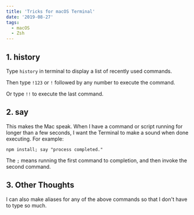 ```yaml
---
title: 'Tricks for macOS Terminal'
date: '2019-08-27'
tags:
  - macOS
  - Zsh
---
```


## 1. history

Type `history` in terminal to display a list of recently used commands.

Then type `!123` or `!` followed by any number to execute the command.

Or type `!!` to execute the last command.

## 2. say

This makes the Mac speak. When I have a command or script running for longer than a few seconds, I want the Terminal to make a sound when done executing. For example:

```shell
npm install; say "process completed."
```

The `;` means running the first command to completion, and then invoke the second command.

## 3. Other Thoughts

I can also make aliases for any of the above commands so that I don't have to type so much.
